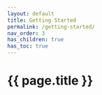 ```yaml
---
layout: default
title: Getting Started
permalink: /getting-started/
nav_order: 3
has_children: true
has_toc: true
---
```


# {{ page.title }}

